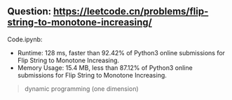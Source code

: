 ## Question: https://leetcode.cn/problems/flip-string-to-monotone-increasing/

Code.ipynb:
* Runtime: 128 ms, faster than 92.42% of Python3 online submissions for Flip String to Monotone Increasing.
* Memory Usage: 15.4 MB, less than 87.12% of Python3 online submissions for Flip String to Monotone Increasing.
> dynamic programming (one dimension)
